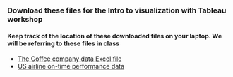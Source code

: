 ### Download these files for the Intro to visualization with Tableau workshop

#### Keep track of the location of these downloaded files on your laptop. We will be referring to these files in class 

* [The Coffee company data Excel file](https://github.com/JamesByers/Workshop-files/raw/master/intro-to-visualization-with-tableau/Coffee%20Chain.xlsx)
* [US airline on-time performance data](https://raw.githubusercontent.com/JamesByers/Workshop-files/master/intro-to-visualization-with-tableau/284334620_T_ONTIME.csv)
